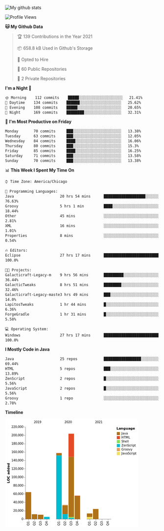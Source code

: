 ![My github stats](https://github-readme-stats.vercel.app/api?username=romvoid95&theme=gruvbox&include_all_commits=true&show_icons=true")

<!--START_SECTION:waka-->
![Profile Views](http://img.shields.io/badge/Profile%20Views-0-blue)

**🐱 My Github Data** 

> 🏆 139 Contributions in the Year 2021
 > 
> 📦 658.8 kB Used in Github's Storage 
 > 
> 💼 Opted to Hire
 > 
> 📜 60 Public Repositories 
 > 
> 🔑 2 Private Repositories  
 > 
**I'm a Night 🦉** 

```text
🌞 Morning    112 commits    █████░░░░░░░░░░░░░░░░░░░░   21.41% 
🌆 Daytime    134 commits    ██████░░░░░░░░░░░░░░░░░░░   25.62% 
🌃 Evening    108 commits    █████░░░░░░░░░░░░░░░░░░░░   20.65% 
🌙 Night      169 commits    ████████░░░░░░░░░░░░░░░░░   32.31%

```
📅 **I'm Most Productive on Friday** 

```text
Monday       70 commits     ███░░░░░░░░░░░░░░░░░░░░░░   13.38% 
Tuesday      63 commits     ███░░░░░░░░░░░░░░░░░░░░░░   12.05% 
Wednesday    84 commits     ████░░░░░░░░░░░░░░░░░░░░░   16.06% 
Thursday     80 commits     ███░░░░░░░░░░░░░░░░░░░░░░   15.3% 
Friday       85 commits     ████░░░░░░░░░░░░░░░░░░░░░   16.25% 
Saturday     71 commits     ███░░░░░░░░░░░░░░░░░░░░░░   13.58% 
Sunday       70 commits     ███░░░░░░░░░░░░░░░░░░░░░░   13.38%

```


📊 **This Week I Spent My Time On** 

```text
⌚︎ Time Zone: America/Chicago

💬 Programming Languages: 
Java                     20 hrs 54 mins      ███████████████████░░░░░░   76.63% 
Groovy                   5 hrs 1 min         ████░░░░░░░░░░░░░░░░░░░░░   18.44% 
Other                    45 mins             ░░░░░░░░░░░░░░░░░░░░░░░░░   2.81% 
XML                      16 mins             ░░░░░░░░░░░░░░░░░░░░░░░░░   1.01% 
Properties               8 mins              ░░░░░░░░░░░░░░░░░░░░░░░░░   0.54%

🔥 Editors: 
Eclipse                  27 hrs 17 mins      █████████████████████████   100.0%

🐱‍💻 Projects: 
Galacticraft-Legacy-m    9 hrs 56 mins       █████████░░░░░░░░░░░░░░░░   36.44% 
GalacticTweaks           8 hrs 51 mins       ████████░░░░░░░░░░░░░░░░░   32.46% 
Galacticraft-Legacy-maste3 hrs 49 mins       ███░░░░░░░░░░░░░░░░░░░░░░   14.0% 
LapitosTweaks            1 hr 44 mins        █░░░░░░░░░░░░░░░░░░░░░░░░   6.36% 
ForgeGradle              1 hr 31 mins        █░░░░░░░░░░░░░░░░░░░░░░░░   5.58%

💻 Operating System: 
Windows                  27 hrs 17 mins      █████████████████████████   100.0%

```

**I Mostly Code in Java** 

```text
Java                     25 repos            █████████████████░░░░░░░░   69.44% 
HTML                     5 repos             ███░░░░░░░░░░░░░░░░░░░░░░   13.89% 
ZenScript                2 repos             █░░░░░░░░░░░░░░░░░░░░░░░░   5.56% 
JavaScript               2 repos             █░░░░░░░░░░░░░░░░░░░░░░░░   5.56% 
Groovy                   1 repo              ░░░░░░░░░░░░░░░░░░░░░░░░░   2.78%

```


**Timeline**

![Chart not found](https://raw.githubusercontent.com/ROMVoid95/ROMVoid95/master/charts/bar_graph.png) 


<!--END_SECTION:waka-->
